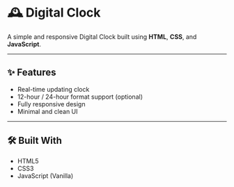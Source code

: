 # 🕰️ Digital Clock

A simple and responsive Digital Clock built using **HTML**, **CSS**, and **JavaScript**.

---

## ✨ Features

- Real-time updating clock
- 12-hour / 24-hour format support (optional)
- Fully responsive design
- Minimal and clean UI

---

## 🛠️ Built With

- HTML5
- CSS3
- JavaScript (Vanilla)

